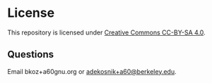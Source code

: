 # License

This repository is licensed under 
[Creative Commons CC-BY-SA 4.0](https://creativecommons.org/licenses/by-sa/4.0/). 

## Questions
Email bkoz+a60gnu.org or adekosnik+a60@berkeley.edu.

<!--
updated: 2020-05-25
-->
